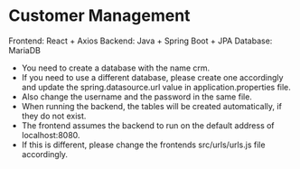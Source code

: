 # Customer Management

Frontend: React + Axios
Backend: Java + Spring Boot + JPA
Database: MariaDB

- You need to create a database with the name crm.
- If you need to use a different database, please create one accordingly and update the spring.datasource.url value in application.properties file.
- Also change the username and the password in the same file.
- When running the backend, the tables will be created automatically, if they do not exist.
- The frontend assumes the backend to run on the default address of localhost:8080.
- If this is different, please change the frontends src/urls/urls.js file accordingly.